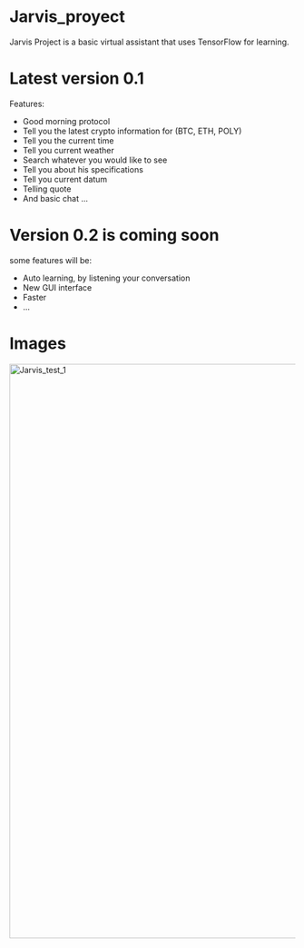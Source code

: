 # Jarvis_proyect
Jarvis Project is a basic virtual assistant that uses TensorFlow for learning.

# Latest version 0.1
Features:
- Good morning protocol
- Tell you the latest crypto information for (BTC, ETH, POLY)
- Tell you the current time
- Tell you current weather
- Search whatever you would like to see
- Tell you about his specifications
- Tell you current datum
- Telling quote
- And basic chat ...

# Version 0.2 is coming soon
some features will be:
- Auto learning, by listening your conversation
- New GUI interface
- Faster
- ... 

# Images
<img width="1012" alt="Jarvis_test_1" src="https://user-images.githubusercontent.com/92029260/137019361-bf9f0e03-bf27-4ab1-add2-b00a8d43e8a2.PNG">
